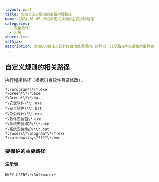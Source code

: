 ```yaml
---  
layout: post  
title: 火绒自定义规则的主要排除路径  
name: 2024-05-05-火绒自定义规则的主要排除路径  
categories:  
  - 安全软件  
  - 火绒  
share: true  
mathjax:   
description: 火绒6.0自定义防护的自动处理规则，排除以下几个路径可以避免大量弹窗  
---  
```

  
## 自定义规则的相关路径  
  
执行程序路径（根据自身软件目录修改）：  
  
```  
?:\program*\*\*.exe  
*\Green*\*\*.exe  
*\Green*\*\*.bat  
*\安全软件\*\*.exe  
*\安全软件\*\*.bat  
*\办公设计\*\*.exe  
*\软件安装包\*.exe  
*\系统安装维护\*\*.exe  
*\系统安装维护\*\*.bat  
?:\users\*\program*\*\*.exe  
?:\windows\sys?????\*.exe  
```  
  
### 要保护的主要路径  
  
#### 注册表  
  
```  
HKEY_USERS\*\Software\*  
```  
